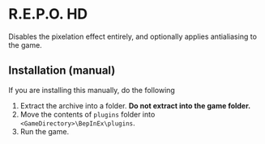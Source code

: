 # R.E.P.O. HD
Disables the pixelation effect entirely, and optionally applies antialiasing to the game.  

## Installation (manual)
If you are installing this manually, do the following

1. Extract the archive into a folder. **Do not extract into the game folder.**
2. Move the contents of `plugins` folder into `<GameDirectory>\BepInEx\plugins`.
3. Run the game.

